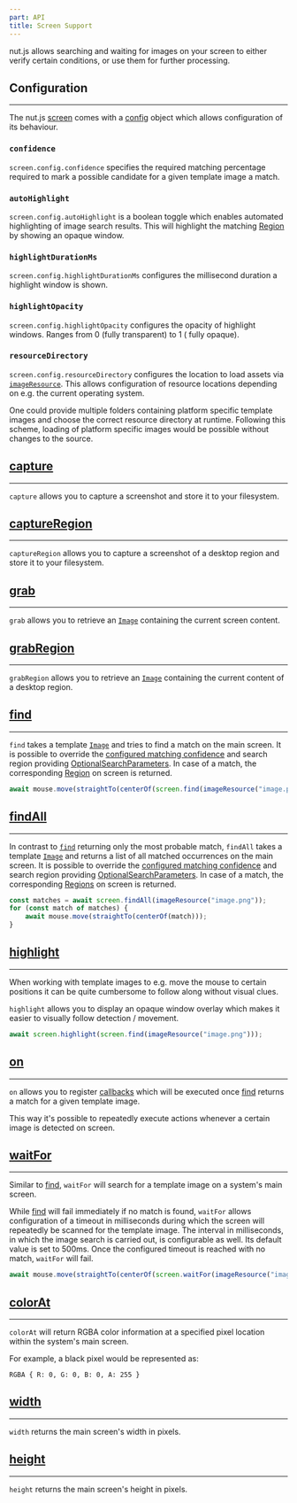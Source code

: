 ```yaml
---
part: API
title: Screen Support
---
```


nut.js allows searching and waiting for images on your screen to either verify certain conditions, or use them for further
processing.

## Configuration

---

The nut.js [screen](https://nut-tree.github.io/apidoc/classes/screen_class.ScreenClass.html) comes with
a [config](https://nut-tree.github.io/apidoc/classes/screen_class.ScreenClass.html#config) object which allows configuration of its behaviour.

### `confidence`

`screen.config.confidence` specifies the required matching percentage required to mark a possible candidate for a given
template image a match.

### `autoHighlight`

`screen.config.autoHighlight` is a boolean toggle which enables automated highlighting of image search results. This
will highlight the matching [Region](https://nut-tree.github.io/apidoc/classes/region_class.Region.html) by showing an opaque window.

### `highlightDurationMs`

`screen.config.highlightDurationMs` configures the millisecond duration a highlight window is shown.

### `highlightOpacity`

`screen.config.highlightOpacity` configures the opacity of highlight windows. Ranges from 0 (fully transparent) to 1 (
fully opaque).

### `resourceDirectory`

`screen.config.resourceDirectory` configures the location to load assets 
via [`imageResource`](../tutorial-screen/template-images.md#loading-images-from-resource-directory). This allows
configuration of resource locations depending on e.g. the current operating system.

One could provide multiple folders containing platform specific template images and choose the correct resource directory
at runtime. Following this scheme, loading of platform specific images would be possible without changes to the source.

## [capture](https://nut-tree.github.io/apidoc/classes/screen_class.ScreenClass.html#capture)

---

`capture` allows you to capture a screenshot and store it to your filesystem.

## [captureRegion](https://nut-tree.github.io/apidoc/classes/screen_class.ScreenClass.html#captureRegion)

---

`captureRegion` allows you to capture a screenshot of a desktop region and store it to your filesystem.

## [grab](https://nut-tree.github.io/apidoc/classes/screen_class.ScreenClass.html#grab)

---

`grab` allows you to retrieve an [`Image`](../datatypes/image.md) containing the current screen content.

## [grabRegion](https://nut-tree.github.io/apidoc/classes/screen_class.ScreenClass.html#grabRegion)

---

`grabRegion` allows you to retrieve an [`Image`](../datatypes/image.md) containing the current content of a desktop region.

## [find](https://nut-tree.github.io/apidoc/classes/screen_class.ScreenClass.html#find)

---

`find` takes a template [`Image`](../datatypes/image.md) and tries to find a match on the main screen. It is possible to
override the [configured matching confidence](#confidence) and search region
providing [OptionalSearchParameters](https://nut-tree.github.io/apidoc/classes/optionalsearchparameters_class.OptionalSearchParameters.html). In case of a match,
the corresponding [Region](https://nut-tree.github.io/apidoc/classes/region_class.Region.html) on screen is returned.

```js
await mouse.move(straightTo(centerOf(screen.find(imageResource("image.png")))));
```

## [findAll](https://nut-tree.github.io/apidoc/classes/screen_class.ScreenClass.html#findAll)

---

In contrast to [`find`](screen.md) returning only the most probable match, `findAll` takes a
template [`Image`](../datatypes/image.md) and returns a list of all matched occurrences on the main screen. It is
possible to override the [configured matching confidence](#confidence) and search region
providing [OptionalSearchParameters](https://nut-tree.github.io/apidoc/classes/optionalsearchparameters_class.OptionalSearchParameters.html). In case of a match,
the corresponding [Regions](https://nut-tree.github.io/apidoc/classes/region_class.Region.html) on screen is returned.

```js
const matches = await screen.findAll(imageResource("image.png"));
for (const match of matches) {
    await mouse.move(straightTo(centerOf(match)));
}
```

## [highlight](https://nut-tree.github.io/apidoc/classes/screen_class.ScreenClass.html#highlight)

---

When working with template images to e.g. move the mouse to certain positions it can be quite cumbersome to follow along
without visual clues.

`highlight` allows you to display an opaque window overlay which makes it easier to visually follow detection /
movement.

```js
await screen.highlight(screen.find(imageResource("image.png")));
```

## [on](https://nut-tree.github.io/apidoc/classes/screen_class.ScreenClass.html#on)

---

`on` allows you to register [callbacks](https://nut-tree.github.io/apidoc/modules/screen_class.html#FindHookCallback) which will be
executed once [find](https://nut-tree.github.io/apidoc/classes/screen_class.ScreenClass.html#find) returns a match for a given template image.

This way it's possible to repeatedly execute actions whenever a certain image is detected on screen.

## [waitFor](https://nut-tree.github.io/apidoc/classes/screen_class.ScreenClass.html#waitFor)

---

Similar to [find](https://nut-tree.github.io/apidoc/classes/screen_class.ScreenClass.html#find), `waitFor` will search for a template image on a
system's main screen.

While [find](https://nut-tree.github.io/apidoc/classes/screen_class.ScreenClass.html#find) will fail immediately if no match is found, `waitFor`
allows configuration of a timeout in milliseconds during which the screen will repeatedly be scanned for the template image.
The interval in milliseconds, in which the image search is carried out, is configurable as well. Its default value is set to 500ms. 
Once the configured timeout is reached with no match, `waitFor` will fail.

```js
await mouse.move(straightTo(centerOf(screen.waitFor(imageResource("image.png"), 3000, 500))));
```

## [colorAt](https://nut-tree.github.io/apidoc/classes/screen_class.ScreenClass.html#colorAt)

---

`colorAt` will return RGBA color information at a specified pixel location within the system's main screen.

For example, a black pixel would be represented as:

```
RGBA { R: 0, G: 0, B: 0, A: 255 }
```

## [width](https://nut-tree.github.io/apidoc/classes/screen_class.ScreenClass.html#width)

---

`width` returns the main screen's width in pixels.

## [height](https://nut-tree.github.io/apidoc/classes/screen_class.ScreenClass.html#height)

---

`height` returns the main screen's height in pixels.
